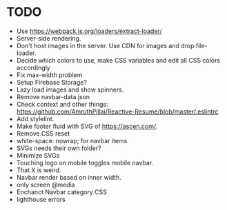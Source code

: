 # TODO

* Use https://webpack.js.org/loaders/extract-loader/
* Server-side rendering.
* Don't host images in the server. Use CDN for images and drop file-loader.
* Decide which colors to use, make CSS variables and edit all CSS colors accordingly
* Fix max-width problem
* Setup Firebase Storage?
* Lazy load images and show spinners.
* Remove navbar-data.json
* Check context and other things: https://github.com/AmruthPillai/Reactive-Resume/blob/master/.eslintrc
* Add stylelint.
* Make footer fluid with SVG of https://ascen.com/.
* Remove CSS reset
* white-space: nowrap; for navbar items
* SVGs needs their own folder?
* Minimize SVGs
* Touching logo on mobile toggles mobile navbar.
* That X is weird.
* Navbar render based on inner width.
* only screen @media
* Enchanct Navbar category CSS
* lighthouse errors
